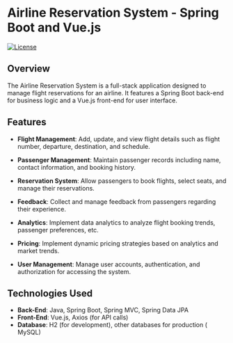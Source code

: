 # Airline Reservation System - Spring Boot and Vue.js

[![License](https://img.shields.io/badge/License-MIT-blue.svg)](https://opensource.org/licenses/MIT)

## Overview

The Airline Reservation System is a full-stack application designed to manage flight reservations for an airline. It features a Spring Boot back-end for business logic and a Vue.js front-end for user interface.

## Features

- **Flight Management**: Add, update, and view flight details such as flight number, departure, destination, and schedule.
  
- **Passenger Management**: Maintain passenger records including name, contact information, and booking history.

- **Reservation System**: Allow passengers to book flights, select seats, and manage their reservations.

- **Feedback**: Collect and manage feedback from passengers regarding their experience.

- **Analytics**: Implement data analytics to analyze flight booking trends, passenger preferences, etc.

- **Pricing**: Implement dynamic pricing strategies based on analytics and market trends.

- **User Management**: Manage user accounts, authentication, and authorization for accessing the system.

## Technologies Used

- **Back-End**: Java, Spring Boot, Spring MVC, Spring Data JPA
- **Front-End**: Vue.js, Axios (for API calls)
- **Database**: H2 (for development), other databases for production ( MySQL)


